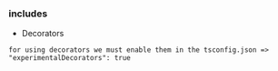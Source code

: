 ### includes
* Decorators

```
for using decorators we must enable them in the tsconfig.json => "experimentalDecorators": true
```